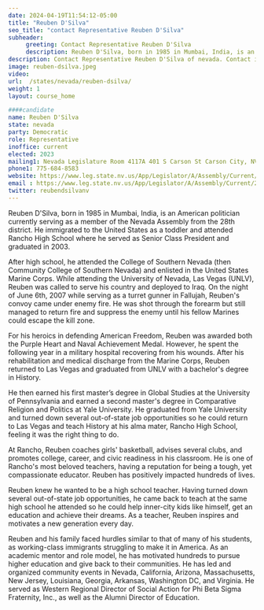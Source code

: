 ```yaml
---
date: 2024-04-19T11:54:12-05:00
title: "Reuben D'Silva"
seo_title: "contact Representative Reuben D'Silva"
subheader:
     greeting: Contact Representative Reuben D'Silva
     description: Reuben D'Silva, born in 1985 in Mumbai, India, is an American politician currently serving as a member of the Nevada Assembly from the 28th district. He immigrated to the United States as a toddler and attended Rancho High School where he served as Senior Class President and graduated in 2003.
description: Contact Representative Reuben D'Silva of nevada. Contact information for Reuben D'Silva includes email address, phone number, and mailing address.
image: reuben-dsilva.jpeg
video:
url:  /states/nevada/reuben-dsilva/
weight: 1
layout: course_home

####candidate
name: Reuben D'Silva
state: nevada
party: Democratic
role: Representative
inoffice: current
elected: 2023
mailing1: Nevada Legislature Room 4117A 401 S Carson St Carson City, NV 89701-4747
phone1: 775-684-8583
website: https://www.leg.state.nv.us/App/Legislator/A/Assembly/Current/28/
email : https://www.leg.state.nv.us/App/Legislator/A/Assembly/Current/28/
twitter: reubendsilvanv
---
```


Reuben D'Silva, born in 1985 in Mumbai, India, is an American politician currently serving as a member of the Nevada Assembly from the 28th district. He immigrated to the United States as a toddler and attended Rancho High School where he served as Senior Class President and graduated in 2003.

After high school, he attended the College of Southern Nevada (then Community College of Southern Nevada) and enlisted in the United States Marine Corps. While attending the University of Nevada, Las Vegas (UNLV), Reuben was called to serve his country and deployed to Iraq. On the night of June 6th, 2007 while serving as a turret gunner in Fallujah, Reuben's convoy came under enemy fire. He was shot through the forearm but still managed to return fire and suppress the enemy until his fellow Marines could escape the kill zone.

For his heroics in defending American Freedom, Reuben was awarded both the Purple Heart and Naval Achievement Medal. However, he spent the following year in a military hospital recovering from his wounds. After his rehabilitation and medical discharge from the Marine Corps, Reuben returned to Las Vegas and graduated from UNLV with a bachelor's degree in History.

He then earned his first master’s degree in Global Studies at the University of Pennsylvania and earned a second master's degree in Comparative Religion and Politics at Yale University. He graduated from Yale University and turned down several out-of-state job opportunities so he could return to Las Vegas and teach History at his alma mater, Rancho High School, feeling it was the right thing to do.

At Rancho, Reuben coaches girls' basketball, advises several clubs, and promotes college, career, and civic readiness in his classroom. He is one of Rancho's most beloved teachers, having a reputation for being a tough, yet compassionate educator. Reuben has positively impacted hundreds of lives.

Reuben knew he wanted to be a high school teacher. Having turned down several out-of-state job opportunities, he came back to teach at the same high school he attended so he could help inner-city kids like himself, get an education and achieve their dreams. As a teacher, Reuben inspires and motivates a new generation every day.

Reuben and his family faced hurdles similar to that of many of his students, as working-class immigrants struggling to make it in America. As an academic mentor and role model, he has motivated hundreds to pursue higher education and give back to their communities. He has led and organized community events in Nevada, California, Arizona, Massachusetts, New Jersey, Louisiana, Georgia, Arkansas, Washington DC, and Virginia. He served as Western Regional Director of Social Action for Phi Beta Sigma Fraternity, Inc., as well as the Alumni Director of Education.
